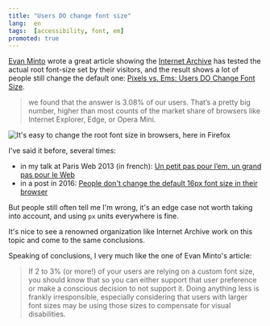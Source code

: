 ```yaml
---
title: "Users DO change font size"
lang:  en
tags:  [accessibility, font, em]
promoted: true
---
```


[Evan Minto](https://twitter.com/VamptVo) wrote a great article showing the [Internet Archive](https://twitter.com/internetarchive) has tested the actual root font-size set by their visitors, and the result shows a lot of people still change the default one: [Pixels vs. Ems: Users DO Change Font Size](https://medium.com/@vamptvo/pixels-vs-ems-users-do-change-font-size-5cfb20831773).

> we found that the answer is 3.08% of our users. That’s a pretty big number, higher than most counts of the market share of browsers like Internet Explorer, Edge, or Opera Mini.

![](firefox-preferences-root-font-size.jpg "It's easy to change the root font size in browsers, here in Firefox")

I've said it before, several times:

- in my talk at Paris Web 2013 (in french): [Un petit pas pour l’em, un grand pas pour le Web](/2013/10/ma-conference-a-paris-web-2013.html)
- in a post in 2016: [People don't change the default 16px font size in their browser](/2016/03/people-don-t-change-the-default-16px-font-size-in-their-browser.html)

But people still often tell me I'm wrong, it's an edge case not worth taking into account, and using `px` units everywhere is fine.

It's nice to see a renowned organization like Internet Archive work on this topic and come to the same conclusions.

Speaking of conclusions, I very much like the one of Evan Minto's article:

> If 2 to 3% (or more!) of your users are relying on a custom font size, you should know that so you can either support that user preference or make a conscious decision to not support it. Doing anything less is frankly irresponsible, especially considering that users with larger font sizes may be using those sizes to compensate for visual disabilities.
